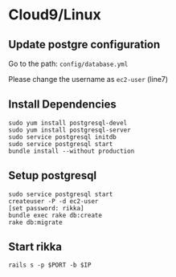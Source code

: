 # Cloud9/Linux

## Update postgre configuration
 Go to the path: `config/database.yml`
 
 Please change the username as `ec2-user` (line7)

## Install Dependencies

```
sudo yum install postgresql-devel
sudo yum install postgresql-server
sudo service postgresql initdb
sudo service postgresql start
bundle install --without production

```

## Setup postgresql
```
sudo service postgresql start
createuser -P -d ec2-user
[set password: rikka]
bundle exec rake db:create
rake db:migrate
```

## Start rikka
```
rails s -p $PORT -b $IP
```
